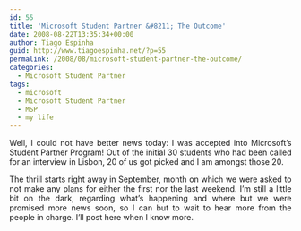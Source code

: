 ```yaml
---
id: 55
title: 'Microsoft Student Partner &#8211; The Outcome'
date: 2008-08-22T13:35:34+00:00
author: Tiago Espinha
guid: http://www.tiagoespinha.net/?p=55
permalink: /2008/08/microsoft-student-partner-the-outcome/
categories:
  - Microsoft Student Partner
tags:
  - microsoft
  - Microsoft Student Partner
  - MSP
  - my life
---
```

<p style="text-align: justify;">
  Well, I could not have better news today: I was accepted into Microsoft&#8217;s Student Partner Program! Out of the initial 30 students who had been called for an interview in Lisbon, 20 of us got picked and I am amongst those 20.
</p>

<p style="text-align: justify;">
  The thrill starts right away in September, month on which we were asked to not make any plans for either the first nor the last weekend. I&#8217;m still a little bit on the dark, regarding what&#8217;s happening and where but we were promised more news soon, so I can but to wait to hear more from the people in charge. I&#8217;ll post here when I know more.
</p>